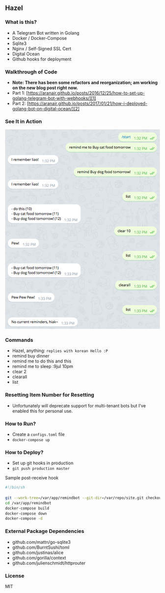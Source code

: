 Hazel
------

### What is this?

- A Telegram Bot written in Golang
- Docker / Docker-Compose
- Sqlite3
- Nginx / Self-Signed SSL Cert
- Digital Ocean
- Github hooks for deployment

### Walkthrough of Code

- **Note: There has been some refactors and reorganization; am working on the new blog post right now.**
- Part 1: [https://aranair.github.io/posts/2016/12/25/how-to-set-up-golang-telegram-bot-with-webhooks/][1]
- Part 2: [https://aranair.github.io/posts/2017/01/21/how-i-deployed-golang-bot-on-digital-ocean/][2]

### See It in Action

![Commands!](https://github.com/aranair/remindbot/blob/master/commands.png?raw=true "Commands")

### Commands

- Hazel, anything: `replies with korean Hello :P`
- remind buy dinner
- remind me to do this and this
- remind me to sleep :9jul 10pm
- clear 2
- clearall
- list

### Resetting Item Number for Resetting

- Unfortunately will deprecate support for multi-tenant bots but I've enabled this for personal use.

### How to Run?

- Create a `configs.toml` file
- `docker-compose up`

### How to Deploy?

- Set up git hooks in production
- `git push production master`

Sample post-receive hook

```bash
#!/bin/sh

git --work-tree=/var/app/remindbot --git-dir=/var/repo/site.git checkout -f
cd /var/app/remindbot
docker-compose build
docker-compose down
docker-compose -d
```

### External Package Dependencies

- github.com/mattn/go-sqlite3
- github.com/BurntSushi/toml
- github.com/justinas/alice
- github.com/gorilla/context
- github.com/julienschmidt/httprouter

### License

MIT

[1]: https://aranair.github.io/posts/2016/12/25/how-to-set-up-golang-telegram-bot-with-webhooks/
[2]: https://aranair.github.io/posts/2017/01/21/how-i-deployed-golang-bot-on-digital-ocean/

